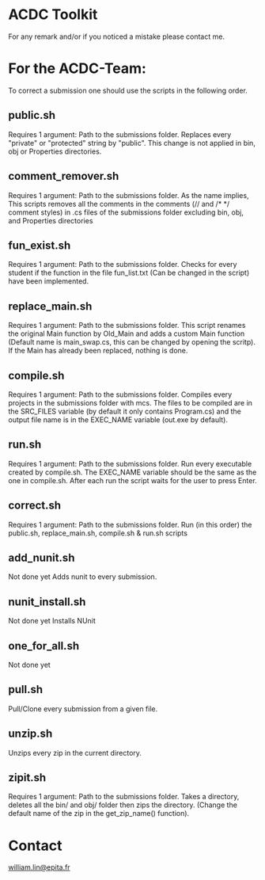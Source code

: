 # ACDC Toolkit

For any remark and/or if you noticed a mistake please contact me.

# For the ACDC-Team:
To correct a submission one should use the scripts in the following order.

## public.sh
Requires 1 argument: Path to the submissions folder.
Replaces every "private" or "protected" string by "public". This change is not
applied in bin, obj or Properties directories.

## comment_remover.sh
Requires 1 argument: Path to the submissions folder.
As the name implies, This scripts removes all the comments in the comments
(// and /* */ comment styles) in .cs files of the submissions folder excluding
bin, obj, and Properties directories

## fun_exist.sh
Requires 1 argument: Path to the submissions folder.
Checks for every student if the function in the file fun_list.txt (Can be
changed in the script) have been implemented.

## replace_main.sh
Requires 1 argument: Path to the submissions folder.
This script renames the original Main function by Old_Main and adds a custom
Main function (Default name is main_swap.cs, this can be changed by opening the
scritp). If the Main has already been replaced, nothing is done.

## compile.sh
Requires 1 argument: Path to the submissions folder.
Compiles every projects in the submissions folder with mcs. The files to be
compiled are in the  SRC_FILES variable (by default it only contains
Program.cs) and the output file name is in the EXEC_NAME variable (out.exe by
default).

## run.sh
Requires 1 argument: Path to the submissions folder.
Run every executable created by compile.sh. The EXEC_NAME variable should be
the same as the one in compile.sh. After each run the script waits for the user
to press Enter.

## correct.sh
Requires 1 argument: Path to the submissions folder.
Run (in this order) the public.sh, replace_main.sh, compile.sh & run.sh scripts

## add_nunit.sh
Not done yet
Adds nunit to every submission.

## nunit_install.sh
Not done yet
Installs NUnit

## one_for_all.sh
Not done yet

## pull.sh
Pull/Clone every submission from a given file.

## unzip.sh
Unzips every zip in the current directory.

## zipit.sh
Requires 1 argument: Path to the submissions folder.
Takes a directory, deletes all the bin/ and obj/ folder then zips the directory.
(Change the default name of the zip in the get_zip_name() function).

# Contact
william.lin@epita.fr


